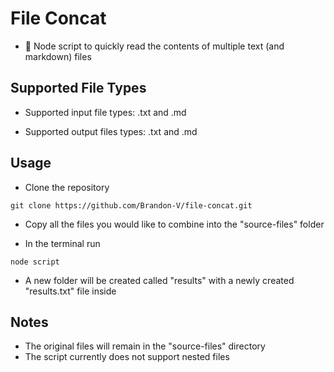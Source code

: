 # File Concat

- :file_folder: Node script to quickly read the contents of multiple text (and markdown) files

## Supported File Types

- Supported input file types: .txt and .md

- Supported output files types: .txt and .md

## Usage

- Clone the repository

```
git clone https://github.com/Brandon-V/file-concat.git
```

- Copy all the files you would like to combine into the "source-files" folder

- In the terminal run

```
node script
```

- A new folder will be created called "results" with a newly created "results.txt" file inside

## Notes

- The original files will remain in the "source-files" directory
- The script currently does not support nested files
